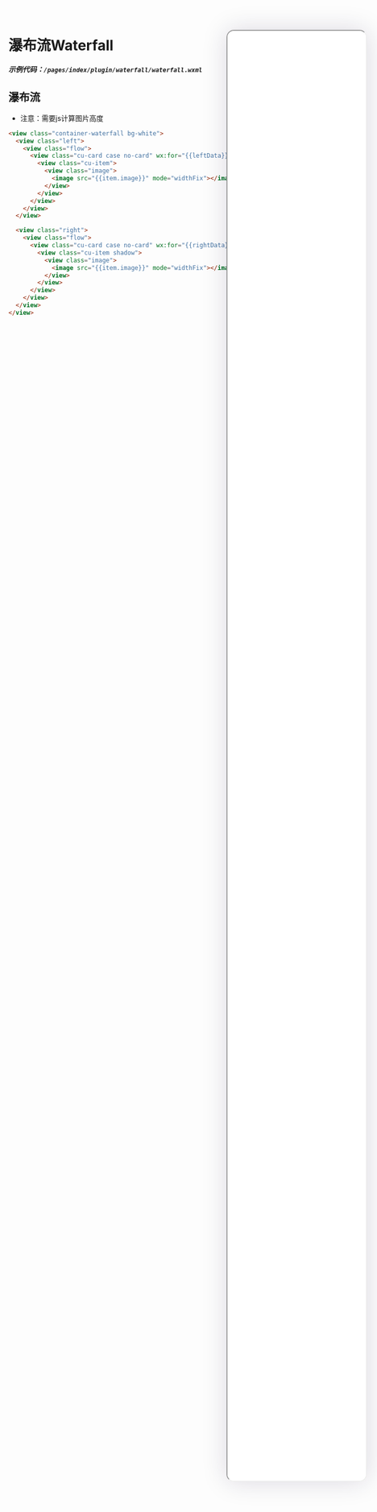 <!--
 * @Descripttion: 
 * @version: V1.0
 * @Author: Xiaokang Lei
 * @email: lxk201808@163.com
 * @Date: 2022-12-08 17:00:21
 * @LastEditors: Xiaokang Lei
 * @LastEditTime: 2022-12-09 17:05:45
-->

<div class="minipre" style="width:18%; min-width:275px; height:90%; float:right; position:fixed; right:2.5%;top:2%;z-index:99;">
    <iframe src="./h5/index.html#/pages/index/plugin/waterfall/waterfall" width="100%" height="80%" style="border-radius:15px; box-shadow:0 0 50px 0px rgb(30 0 60 / 15%);"></iframe>
</div>

# 瀑布流Waterfall

***示例代码：`/pages/index/plugin/waterfall/waterfall.wxml`***

## 瀑布流

- 注意：需要js计算图片高度

```html
<view class="container-waterfall bg-white">
  <view class="left">
    <view class="flow">
      <view class="cu-card case no-card" wx:for="{{leftData}}" wx:key="item">
        <view class="cu-item">
          <view class="image">
            <image src="{{item.image}}" mode="widthFix"></image>
          </view>
        </view>
      </view>
    </view>
  </view>

  <view class="right">
    <view class="flow">
      <view class="cu-card case no-card" wx:for="{{rightData}}" wx:key="item">
        <view class="cu-item shadow">
          <view class="image">
            <image src="{{item.image}}" mode="widthFix"></image>
          </view>
        </view>
      </view>
    </view>
  </view>
</view>
```

<br>


